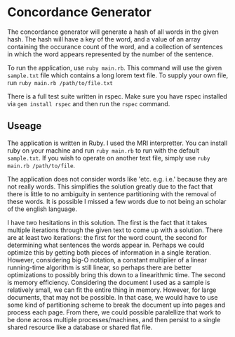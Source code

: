 # Concordance Generator

The concordance generator will generate a hash of all words in the given hash. The hash will have a key of the word, and a value of an array containing the occurance count of the word, and a collection of sentences in which the word appears represented by the number of the sentence.

To run the application, use `ruby main.rb`. This command will use the given `sample.txt` file which contains a long lorem text file. To supply your own file, run `ruby main.rb /path/to/file.txt`

There is a full test suite written in rspec. Make sure you have rspec installed via `gem install rspec` and then run the `rspec` command.

## Useage

The application is written in Ruby. I used the MRI interpretter. You can install ruby on your machine and run `ruby main.rb` to run with the default `sample.txt`. If you wish to operate on another text file, simply use `ruby main.rb /path/to/file`.

The application does not consider words like 'etc. e.g. i.e.' because they are not really words. This simplifies the solution greatly due to the fact that there is little to no ambiguity in sentence partitioning with the removal of these words. It is possible I missed a few words due to not being an scholar of the english language. 

I have two hesitations in this solution. The first is the fact that it takes multiple iterations through the given text to come up with a solution. There are at least two iterations: the first for the word count, the second for determining what sentences the words appear in. Perhaps we could optimize this by getting both pieces of information in a single iteration. However, considering big-O notation, a constant multiplier of a linear running-time algorithm is still linear, so perhaps there are better optimizations to possibly bring this down to a linearithmic time. The second is memory efficiency. Considering the document I used as a sample is relatively small, we can fit the entire thing in memory. However, for large documents, that may not be possible. In that case, we would have to use some kind of partitioning scheme to break the document up into pages and process each page. From there, we could possible paralellize that work to be done across multiple processes/machines, and then persist to a single shared resource like a database or shared flat file.


